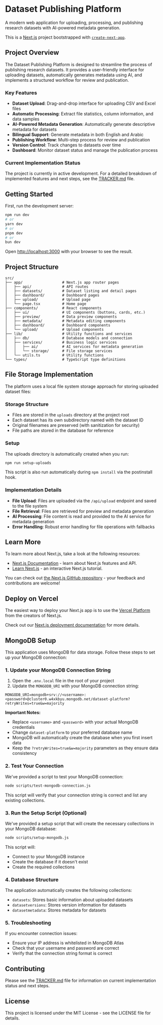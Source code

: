 # Dataset Publishing Platform

A modern web application for uploading, processing, and publishing research datasets with AI-powered metadata generation.

This is a [Next.js](https://nextjs.org) project bootstrapped with [`create-next-app`](https://nextjs.org/docs/app/api-reference/cli/create-next-app).

## Project Overview

The Dataset Publishing Platform is designed to streamline the process of publishing research datasets. It provides a user-friendly interface for uploading datasets, automatically generates metadata using AI, and implements a structured workflow for review and publication.

### Key Features

- **Dataset Upload**: Drag-and-drop interface for uploading CSV and Excel files
- **Automatic Processing**: Extract file statistics, column information, and data samples
- **AI-Powered Metadata Generation**: Automatically generate descriptive metadata for datasets
- **Bilingual Support**: Generate metadata in both English and Arabic
- **Publishing Workflow**: Multi-step process for review and publication
- **Version Control**: Track changes to datasets over time
- **Dashboard**: Monitor dataset status and manage the publication process

### Current Implementation Status

The project is currently in active development. For a detailed breakdown of implemented features and next steps, see the [TRACKER.md](./TRACKER.md) file.

## Getting Started

First, run the development server:

```bash
npm run dev
# or
yarn dev
# or
pnpm dev
# or
bun dev
```

Open [http://localhost:3000](http://localhost:3000) with your browser to see the result.

## Project Structure

```
src/
├── app/                  # Next.js app router pages
│   ├── api/              # API routes
│   ├── datasets/         # Dataset listing and detail pages
│   ├── dashboard/        # Dashboard pages
│   ├── upload/           # Upload page
│   └── page.tsx          # Home page
├── components/           # React components
│   ├── ui/               # UI components (buttons, cards, etc.)
│   ├── preview/          # Data preview components
│   ├── metadata/         # Metadata editing components
│   ├── dashboard/        # Dashboard components
│   └── upload/           # Upload components
├── lib/                  # Utility functions and services
│   ├── db/               # Database models and connection
│   ├── services/         # Business logic services
│   │   ├── ai/           # AI services for metadata generation
│   │   └── storage/      # File storage services
│   └── utils.ts          # Utility functions
└── types/                # TypeScript type definitions
```

## File Storage Implementation

The platform uses a local file system storage approach for storing uploaded dataset files:

### Storage Structure

- Files are stored in the `uploads` directory at the project root
- Each dataset has its own subdirectory named with the dataset ID
- Original filenames are preserved (with sanitization for security)
- File paths are stored in the database for reference

### Setup

The uploads directory is automatically created when you run:

```bash
npm run setup-uploads
```

This script is also run automatically during `npm install` via the postinstall hook.

### Implementation Details

- **File Upload**: Files are uploaded via the `/api/upload` endpoint and saved to the file system
- **File Retrieval**: Files are retrieved for preview and metadata generation
- **AI Processing**: File content is read and provided to the AI service for metadata generation
- **Error Handling**: Robust error handling for file operations with fallbacks

## Learn More

To learn more about Next.js, take a look at the following resources:

- [Next.js Documentation](https://nextjs.org/docs) - learn about Next.js features and API.
- [Learn Next.js](https://nextjs.org/learn) - an interactive Next.js tutorial.

You can check out [the Next.js GitHub repository](https://github.com/vercel/next.js) - your feedback and contributions are welcome!

## Deploy on Vercel

The easiest way to deploy your Next.js app is to use the [Vercel Platform](https://vercel.com/new?utm_medium=default-template&filter=next.js&utm_source=create-next-app&utm_campaign=create-next-app-readme) from the creators of Next.js.

Check out our [Next.js deployment documentation](https://nextjs.org/docs/app/building-your-application/deploying) for more details.

## MongoDB Setup

This application uses MongoDB for data storage. Follow these steps to set up your MongoDB connection:

### 1. Update your MongoDB Connection String

1. Open the `.env.local` file in the root of your project
2. Update the `MONGODB_URI` with your MongoDB connection string:

```
MONGODB_URI=mongodb+srv://<username>:<password>@cluster0.w4xkbyu.mongodb.net/dataset-platform?retryWrites=true&w=majority
```

**Important Notes:**
- Replace `<username>` and `<password>` with your actual MongoDB credentials
- Change `dataset-platform` to your preferred database name
- MongoDB will automatically create the database when you first insert data
- Keep the `?retryWrites=true&w=majority` parameters as they ensure data consistency

### 2. Test Your Connection

We've provided a script to test your MongoDB connection:

```bash
node scripts/test-mongodb-connection.js
```

This script will verify that your connection string is correct and list any existing collections.

### 3. Run the Setup Script (Optional)

We've provided a setup script that will create the necessary collections in your MongoDB database:

```bash
node scripts/setup-mongodb.js
```

This script will:
- Connect to your MongoDB instance
- Create the database if it doesn't exist
- Create the required collections

### 4. Database Structure

The application automatically creates the following collections:

- `datasets`: Stores basic information about uploaded datasets
- `datasetversions`: Stores version information for datasets
- `datasetmetadata`: Stores metadata for datasets

### 5. Troubleshooting

If you encounter connection issues:
- Ensure your IP address is whitelisted in MongoDB Atlas
- Check that your username and password are correct
- Verify that the connection string format is correct

## Contributing

Please see the [TRACKER.md](./TRACKER.md) file for information on current implementation status and next steps.

## License

This project is licensed under the MIT License - see the LICENSE file for details.
